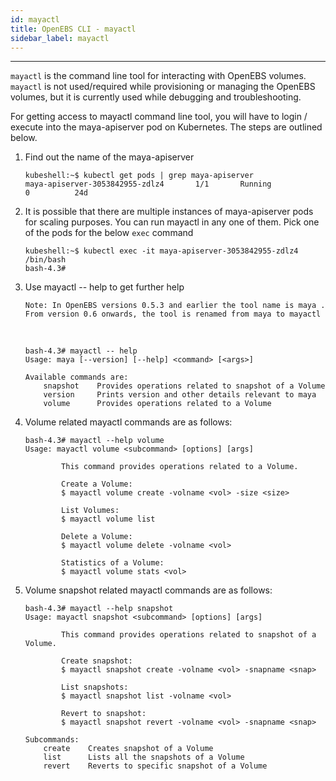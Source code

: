 ```yaml
---
id: mayactl
title: OpenEBS CLI - mayactl
sidebar_label: mayactl
---
```

------

`mayactl` is the command line tool for interacting with OpenEBS volumes. `mayactl` is not used/required while provisioning or managing the OpenEBS volumes, but it is currently used while debugging and troubleshooting. 

For getting access to mayactl command line tool, you will have to login / execute into the maya-apiserver pod on Kubernetes. The steps are outlined below.



1. Find out the name of the maya-apiserver

   ```
   kubeshell:~$ kubectl get pods | grep maya-apiserver
   maya-apiserver-3053842955-zdlz4       1/1       Running            0          24d
   ```

2. It is possible that there are multiple instances of maya-apiserver pods for scaling purposes. You can run mayactl in any one of them. Pick one of the pods for the below `exec` command

   ```
   kubeshell:~$ kubectl exec -it maya-apiserver-3053842955-zdlz4 /bin/bash
   bash-4.3#
   ```

3. Use mayactl -- help to get further help

   `Note: In OpenEBS versions 0.5.3 and earlier the tool name is maya . From version 0.6 onwards, the tool is renamed from maya to mayactl `

   ​

   ```
   bash-4.3# mayactl -- help
   Usage: maya [--version] [--help] <command> [<args>]

   Available commands are:
       snapshot    Provides operations related to snapshot of a Volume
       version     Prints version and other details relevant to maya
       volume      Provides operations related to a Volume
   ```

4. Volume related mayactl commands are as follows:

   ```
   bash-4.3# mayactl --help volume
   Usage: mayactl volume <subcommand> [options] [args]

           This command provides operations related to a Volume.

           Create a Volume:
           $ mayactl volume create -volname <vol> -size <size>

           List Volumes:
           $ mayactl volume list

           Delete a Volume:
           $ mayactl volume delete -volname <vol>

           Statistics of a Volume:
           $ mayactl volume stats <vol>
   ```

5. Volume snapshot related mayactl commands are as follows:

   ```
   bash-4.3# mayactl --help snapshot
   Usage: mayactl snapshot <subcommand> [options] [args]

           This command provides operations related to snapshot of a Volume.

           Create snapshot:
           $ mayactl snapshot create -volname <vol> -snapname <snap>

           List snapshots:
           $ mayactl snapshot list -volname <vol>

           Revert to snapshot:
           $ mayactl snapshot revert -volname <vol> -snapname <snap>

   Subcommands:
       create    Creates snapshot of a Volume
       list      Lists all the snapshots of a Volume
       revert    Reverts to specific snapshot of a Volume
   ```




<!-- Hotjar Tracking Code for https://docs.openebs.io -->
<script>
   (function(h,o,t,j,a,r){
       h.hj=h.hj||function(){(h.hj.q=h.hj.q||[]).push(arguments)};
       h._hjSettings={hjid:785693,hjsv:6};
       a=o.getElementsByTagName('head')[0];
       r=o.createElement('script');r.async=1;
       r.src=t+h._hjSettings.hjid+j+h._hjSettings.hjsv;
       a.appendChild(r);
   })(window,document,'https://static.hotjar.com/c/hotjar-','.js?sv=');
</script>
